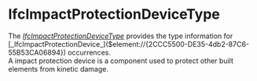 IfcImpactProtectionDeviceType
=============================
The
[_IfcImpactProtectionDeviceType_]($element://{2611DC1C-60E0-47b7-8506-B0D8829FA389})
provides the type information for
[_IfcImpactProtectionDevice_]($element://{2CCC5500-DE35-4db2-87C6-55B53CA06894})
occurrences.  
A impact protection device is a component used to protect other built elements
from kinetic damage.


